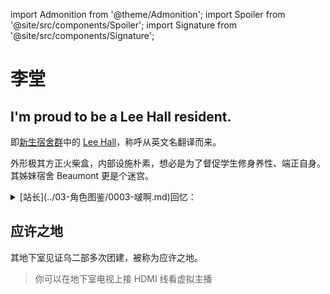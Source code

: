import Admonition from '@theme/Admonition';
import Spoiler from '@site/src/components/Spoiler';
import Signature from '@site/src/components/Signature';

# 李堂

<Admonition type="warning" icon="📦" title="进条目先一起说：">

<h2>I'm proud to be a Lee Hall resident.</h2>

</Admonition>

即[新生宿舍群](https://reslife.washu.edu/living-at-washu/for-students/first-year-housing/south-40-buildings/)中的 [Lee Hall](https://reslife.washu.edu/living-at-washu/for-students/first-year-housing/south-40-buildings/lee-beaumont-residential-community/)，称呼从英文名翻译而来。

外形极其方正<Spoiler>火柴盒</Spoiler>，内部设施朴素，想必是为了督促学生修身养性、端正自身。<Spoiler>其姊妹宿舍 Beaumont 更是个迷宫。</Spoiler>

<details>
<summary>[站长](../03-角色图鉴/0003-啵啊.md)回忆：</summary>

"One Year in this cell made me a better human."
<Signature>——2023 年 7 月 1 日</Signature>

</details>

## 应许之地

其地下室见证乌二部多次团建，被称为应许之地。

> 你可以在地下室电视上接 HDMI 线看虚拟主播
